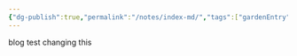 ```yaml
---
{"dg-publish":true,"permalink":"/notes/index-md/","tags":["gardenEntry"]}
---
```


blog test
changing this
